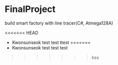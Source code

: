 # FinalProject
build smart factory with line tracer(C#, Atmega128A)

<<<<<<< HEAD
- Kwonsunseok test test ttest
=======
- Kwonsunseok test test test
>>>>>>> kss
